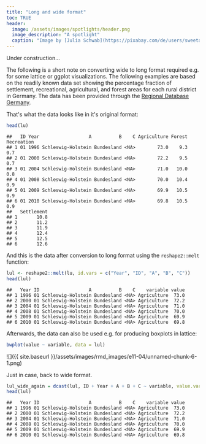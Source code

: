 ```yaml
---
title: "Long and wide format"
toc: TRUE
header:
  image: /assets/images/spotlights/header.png
  image_description: "A spotlight"
  caption: "Image by [Julia Schwab](https://pixabay.com/de/users/sweetaholic-296788/?utm_source=link-attribution&amp;utm_medium=referral&amp;utm_campaign=image&amp;utm_content=802634) [on Pixabay](https://pixabay.com/de/?utm_source=link-attribution&amp;utm_medium=referral&amp;utm_campaign=image&amp;utm_content=802634)"
---
```


<!--more-->

Under construction...

The following is a short note on converting wide to long format required e.g. for some lattice or ggplot visualizations. The following examples are based on the readily known data set showing the percentage fraction of settlement, recreational, agricultural, and forest areas for each rural district in Germany. The data has been provided through the [Regional Database Germany](https://www.regionalstatistik.de/genesis/online/).


That's what the data looks like in it's original format:

```r
head(lu)
```

```
##   ID Year                  A          B    C Agriculture Forest Recreation
## 1 01 1996 Schleswig-Holstein Bundesland <NA>        73.0    9.3        0.7
## 2 01 2000 Schleswig-Holstein Bundesland <NA>        72.2    9.5        0.7
## 3 01 2004 Schleswig-Holstein Bundesland <NA>        71.0   10.0        0.8
## 4 01 2008 Schleswig-Holstein Bundesland <NA>        70.0   10.4        0.9
## 5 01 2009 Schleswig-Holstein Bundesland <NA>        69.9   10.5        0.9
## 6 01 2010 Schleswig-Holstein Bundesland <NA>        69.8   10.5        0.9
##   Settlement
## 1       10.8
## 2       11.2
## 3       11.9
## 4       12.4
## 5       12.5
## 6       12.6
```

And this is the data after conversion to long format using the ``reshape2::melt`` function:

```r
lul <- reshape2::melt(lu, id.vars = c("Year", "ID", "A", "B", "C"))
head(lul)
```

```
##   Year ID                  A          B    C    variable value
## 1 1996 01 Schleswig-Holstein Bundesland <NA> Agriculture  73.0
## 2 2000 01 Schleswig-Holstein Bundesland <NA> Agriculture  72.2
## 3 2004 01 Schleswig-Holstein Bundesland <NA> Agriculture  71.0
## 4 2008 01 Schleswig-Holstein Bundesland <NA> Agriculture  70.0
## 5 2009 01 Schleswig-Holstein Bundesland <NA> Agriculture  69.9
## 6 2010 01 Schleswig-Holstein Bundesland <NA> Agriculture  69.8
```

Afterwards, the data can also be used e.g. for producing boxplots in lattice:

```r
bwplot(value ~ variable, data = lul)
```

![]({{ site.baseurl }}/assets/images/rmd_images/e11-04/unnamed-chunk-6-1.png)<!-- -->

Just in case, back to wide format.

```r
lul_wide_again = dcast(lul, ID + Year + A + B + C ~ variable, value.var = "value")
head(lul)
```

```
##   Year ID                  A          B    C    variable value
## 1 1996 01 Schleswig-Holstein Bundesland <NA> Agriculture  73.0
## 2 2000 01 Schleswig-Holstein Bundesland <NA> Agriculture  72.2
## 3 2004 01 Schleswig-Holstein Bundesland <NA> Agriculture  71.0
## 4 2008 01 Schleswig-Holstein Bundesland <NA> Agriculture  70.0
## 5 2009 01 Schleswig-Holstein Bundesland <NA> Agriculture  69.9
## 6 2010 01 Schleswig-Holstein Bundesland <NA> Agriculture  69.8
```
